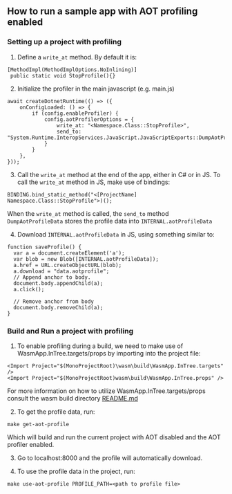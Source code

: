 ## How to run a sample app with AOT profiling enabled

### Setting up a project with profiling

1. Define a `write_at` method. By default it is:

```
[MethodImpl(MethodImplOptions.NoInlining)]
 public static void StopProfile(){}
```

2. Initialize the profiler in the main javascript (e.g. main.js)

```
await createDotnetRuntime(() => ({
    onConfigLoaded: () => {
        if (config.enableProfiler) {
            config.aotProfilerOptions = {
                write_at: "<Namespace.Class::StopProfile>",
                send_to: "System.Runtime.InteropServices.JavaScript.JavaScriptExports::DumpAotProfileData"
            }
        }
    },
}));
```

3. Call the `write_at` method at the end of the app, either in C# or in JS. To call the `write_at` method in JS, make use of bindings:

`BINDING.bind_static_method("<[ProjectName] Namespace.Class::StopProfile">)();`

When the `write_at` method is called, the `send_to` method `DumpAotProfileData` stores the profile data into `INTERNAL.aotProfileData`

4. Download `INTERNAL.aotProfileData` in JS, using something similar to:

```
function saveProfile() {
  var a = document.createElement('a');
  var blob = new Blob([INTERNAL.aotProfileData]);
  a.href = URL.createObjectURL(blob);
  a.download = "data.aotprofile";
  // Append anchor to body.
  document.body.appendChild(a);
  a.click();

  // Remove anchor from body
  document.body.removeChild(a);
}
```

### Build and Run a project with profiling
1. To enable profiling during a build, we need to make use of WasmApp.InTree.targets/props by importing into the project file:

`<Import Project="$(MonoProjectRoot)\wasm\build\WasmApp.InTree.targets" />` <br/>
`<Import Project="$(MonoProjectRoot)wasm\build\WasmApp.InTree.props" />`

For more information on how to utilize WasmApp.InTree.targets/props consult the wasm build directory [README.md](../../../wasm/README.md)

2. To get the profile data, run:

`make get-aot-profile`

Which will build and run the current project with AOT disabled and the AOT profiler enabled.

3. Go to localhost:8000 and the profile will automatically download.

4. To use the profile data in the project, run:

`make use-aot-profile PROFILE_PATH=<path to profile file>`
